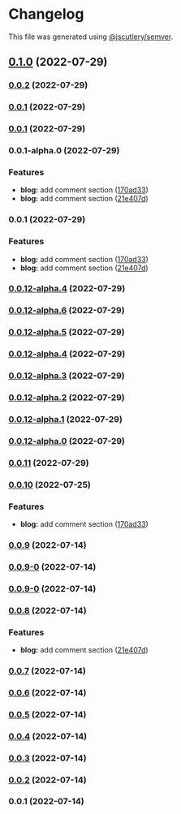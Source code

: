 # Changelog

This file was generated using [@jscutlery/semver](https://github.com/jscutlery/semver).

## [0.1.0](https://github.com/yurikrupnik/nx-go-playground/compare/infra-commands-0.0.2...infra-commands-0.1.0) (2022-07-29)

### [0.0.2](https://github.com/yurikrupnik/nx-go-playground/compare/infra-commands-0.0.1...infra-commands-0.0.2) (2022-07-29)

### [0.0.1](https://github.com/yurikrupnik/nx-go-playground/compare/infra-commands-0.0.1-alpha.0...infra-commands-0.0.1) (2022-07-29)

### [0.0.1](https://github.com/yurikrupnik/nx-go-playground/compare/infra-commands-0.0.1-alpha.0...infra-commands-0.0.1) (2022-07-29)

### 0.0.1-alpha.0 (2022-07-29)


### Features

* **blog:** add comment section ([170ad33](https://github.com/yurikrupnik/nx-go-playground/commit/170ad3307f34fc401e78bbaec286d43a8bbd5be4))
* **blog:** add comment section ([21e407d](https://github.com/yurikrupnik/nx-go-playground/commit/21e407d6b8af74f00ce219d0b44dfdb24b596590))

### 0.0.1 (2022-07-29)


### Features

* **blog:** add comment section ([170ad33](https://github.com/yurikrupnik/nx-go-playground/commit/170ad3307f34fc401e78bbaec286d43a8bbd5be4))
* **blog:** add comment section ([21e407d](https://github.com/yurikrupnik/nx-go-playground/commit/21e407d6b8af74f00ce219d0b44dfdb24b596590))

### [0.0.12-alpha.4](https://github.com/yurikrupnik/nx-go-playground/compare/infra-commands-0.0.12-alpha.3...infra-commands-0.0.12-alpha.4) (2022-07-29)

### [0.0.12-alpha.6](https://github.com/yurikrupnik/nx-go-playground/compare/infra-commands-0.0.12-alpha.5...infra-commands-0.0.12-alpha.6) (2022-07-29)

### [0.0.12-alpha.5](https://github.com/yurikrupnik/nx-go-playground/compare/infra-commands-0.0.12-alpha.4...infra-commands-0.0.12-alpha.5) (2022-07-29)

### [0.0.12-alpha.4](https://github.com/yurikrupnik/nx-go-playground/compare/infra-commands-0.0.12-alpha.3...infra-commands-0.0.12-alpha.4) (2022-07-29)

### [0.0.12-alpha.3](https://github.com/yurikrupnik/nx-go-playground/compare/infra-commands-0.0.12-alpha.2...infra-commands-0.0.12-alpha.3) (2022-07-29)

### [0.0.12-alpha.2](https://github.com/yurikrupnik/nx-go-playground/compare/infra-commands-0.0.12-alpha.1...infra-commands-0.0.12-alpha.2) (2022-07-29)

### [0.0.12-alpha.1](https://github.com/yurikrupnik/nx-go-playground/compare/infra-commands-0.0.12-alpha.0...infra-commands-0.0.12-alpha.1) (2022-07-29)

### [0.0.12-alpha.0](https://github.com/yurikrupnik/nx-go-playground/compare/infra-commands-0.0.11...infra-commands-0.0.12-alpha.0) (2022-07-29)

### [0.0.11](https://github.com/yurikrupnik/nx-go-playground/compare/infra-commands-0.0.10...infra-commands-0.0.11) (2022-07-29)

### [0.0.10](https://github.com/yurikrupnik/nx-go-playground/compare/infra-commands-0.0.9...infra-commands-0.0.10) (2022-07-25)


### Features

* **blog:** add comment section ([170ad33](https://github.com/yurikrupnik/nx-go-playground/commit/170ad3307f34fc401e78bbaec286d43a8bbd5be4))

### [0.0.9](https://github.com/yurikrupnik/nx-go-playground/compare/infra-commands-0.0.9-0...infra-commands-0.0.9) (2022-07-14)

### [0.0.9-0](https://github.com/yurikrupnik/nx-go-playground/compare/infra-commands-0.0.9-0...infra-commands-0.0.9-0) (2022-07-14)

### [0.0.9-0](https://github.com/yurikrupnik/nx-go-playground/compare/infra-commands-0.0.8...infra-commands-0.0.9-0) (2022-07-14)

### [0.0.8](https://github.com/yurikrupnik/nx-go-playground/compare/infra-commands-0.0.7...infra-commands-0.0.8) (2022-07-14)


### Features

* **blog:** add comment section ([21e407d](https://github.com/yurikrupnik/nx-go-playground/commit/21e407d6b8af74f00ce219d0b44dfdb24b596590))

### [0.0.7](https://github.com/yurikrupnik/nx-go-playground/compare/infra-commands-0.0.6...infra-commands-0.0.7) (2022-07-14)

### [0.0.6](https://github.com/yurikrupnik/nx-go-playground/compare/infra-commands-0.0.5...infra-commands-0.0.6) (2022-07-14)

### [0.0.5](https://github.com/yurikrupnik/nx-go-playground/compare/infra-commands-0.0.4...infra-commands-0.0.5) (2022-07-14)

### [0.0.4](https://github.com/yurikrupnik/nx-go-playground/compare/infra-commands-0.0.3...infra-commands-0.0.4) (2022-07-14)

### [0.0.3](https://github.com/yurikrupnik/nx-go-playground/compare/infra-commands-0.0.2...infra-commands-0.0.3) (2022-07-14)

### [0.0.2](https://github.com/yurikrupnik/nx-go-playground/compare/infra-commands-0.0.1...infra-commands-0.0.2) (2022-07-14)

### 0.0.1 (2022-07-14)
